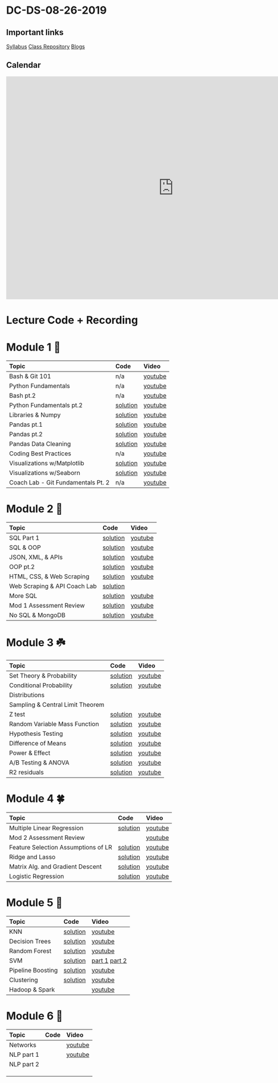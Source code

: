 # DC-DS-08-26-2019

## Important links 

[Syllabus](https://drive.google.com/file/d/1GV1nO8scPDJ6YRjHhkZdivPyLsZ90CQx/view?usp=sharing)
[Class Repository](https://github.com/learn-co-students/dc-ds-08-26-19)
[Blogs](https://docs.google.com/spreadsheets/d/1is9qDOCxtflt3qh2JLPwk95sy5klPhjpDb8aa7ySnjc/edit?ts=5d77b028#gid=0)
<!--- [Office Hours w/ Jonnel](https://calendar.google.com/calendar/selfsched?sstoken=UU5wV2d1aW1QMFVofGRlZmF1bHR8ODY0MjExZDE2YjRjNTMzMWNhNDZlODExM2NkOWI0MDg)
[Office Hours w/ Ammar](https://calendar.google.com/calendar/selfsched?sstoken=UUpTVFpneHQ3eFZ2fGRlZmF1bHR8ODM2Y2UzYWUyMmNhOTZkNGQzNDMyN2EyMzZmMGRjZmM) --->

## Calendar
<iframe src="https://calendar.google.com/calendar/b/1/embed?height=600&amp;wkst=1&amp;bgcolor=%23039BE5&amp;ctz=America%2FNew_York&amp;src=ZmxhdGlyb25zY2hvb2wuY29tXzdmOHUydWxpdGlrdGJqbnMwbm5qYTlkOGhnQGdyb3VwLmNhbGVuZGFyLmdvb2dsZS5jb20&amp;color=%23F09300&amp;mode=WEEK&amp;showTitle=0&amp;showNav=1&amp;showPrint=0&amp;showTabs=1&amp;showCalendars=0&amp;showTz=0&amp;showDate=1&amp" style="border-width:0" width="900" height="600" frameborder="0" scrolling="no"></iframe>

# Lecture Code + Recording
# Module 1 🌱
| Topic | Code | Video |
|:---|:---|:---|
| Bash & Git 101 | n/a |[youtube](https://youtu.be/ZSugrX68Wsg)|
| Python Fundamentals | n/a |[youtube](https://youtu.be/O_-XR1nN7NM)|
| Bash pt.2| n/a |[youtube](https://youtu.be/YV9dt5DNW2I)|
| Python Fundamentals pt.2 |[solution](https://github.com/learn-co-students/dc-ds-08-26-19/blob/master/module-1/week-1/day-3-python-2/python-2-enkeboll.ipynb)|[youtube](https://youtu.be/L0XChfPR6nk)|
| Libraries & Numpy |[solution](https://github.com/learn-co-students/dc-ds-08-26-19/blob/master/module-1/week-1/day-4-libraries-numpy/libraries-numpy-enkeboll.ipynb)|[youtube](https://youtu.be/pPhchP5TzgE)|
| Pandas pt.1 | [solution](https://github.com/learn-co-students/dc-ds-08-26-19/blob/master/module-1/week-1/day-5-pandas-1/pandas-1-enkeboll.ipynb)| [youtube](https://youtu.be/9yEIoIQ9aDQ) |
| Pandas pt.2 |[solution](https://github.com/learn-co-students/dc-ds-08-26-19/blob/master/module-1/week-2/day-1-pandas-2/pandas-2-manipulation-enkeboll.ipynb) |[youtube](https://youtu.be/LpA8-9jLKps) |
| Pandas Data Cleaning |[solution](https://github.com/learn-co-students/dc-ds-08-26-19/blob/master/module-1/week-2/day-2-pandas-3/pandas-3-data-cleaning.ipynb) |[youtube](https://youtu.be/ONl6SgoQTeI) |
| Coding Best Practices | n/a |[youtube](https://youtu.be/iDi0AIUTe4w) |
| Visualizations w/Matplotlib |[solution](https://github.com/learn-co-students/dc-ds-08-26-19/tree/master/module-1/week-2/day-2-matplotlib) |[youtube](https://youtu.be/Uu2Y6tXXNLM) |
| Visualizations w/Seaborn |[solution](https://github.com/learn-co-students/dc-ds-08-26-19/blob/master/module-1/week-2/day-3-seaborn/seaborn.ipynb) |[youtube](https://youtu.be/IrtdShL8VgA) |
| Coach Lab - Git Fundamentals Pt. 2 | n/a |[youtube](https://www.youtube.com/watch?v=6QqO6vhzVck&feature=youtu.be)|

# Module 2 🌿
| Topic | Code | Video |
|:---|:---|:---|
| SQL Part 1|[solution](https://github.com/learn-co-students/dc-ds-08-26-19/blob/master/module-2/week-1/day-1-sql-pandas/sql-to-pandas.ipynb) |[youtube](https://youtu.be/vPUW12TtcbQ) |
|SQL & OOP |[solution](https://github.com/learn-co-students/dc-ds-08-26-19/blob/master/module-2/week-1/day-2-object-oriented-programming/OOP.ipynb) |[youtube](https://youtu.be/QcMGiztTpO4) |
|JSON, XML, & APIs|[solution](https://github.com/learn-co-students/dc-ds-08-26-19/blob/master/module-2/week-2/day-1-json-apis/json-api-enkeboll.ipynb)|[youtube](https://youtu.be/1u9Ub01J_as)|
|OOP pt.2|[solution](https://github.com/learn-co-students/dc-ds-08-26-19/blob/master/module-2/week-2/day-1-oop-2/oop-2-enkeboll.ipynb)|[youtube](https://youtu.be/QN-c8ELy3x0)|
|HTML, CSS, & Web Scraping |[solution](https://github.com/learn-co-students/dc-ds-08-26-19/blob/master/module-2/week-2/day-2-web-scraping/webscraping-enkeboll.ipynb)|[youtube](https://youtu.be/x8aa84GLllI) |
|Web Scraping & API Coach Lab |[solution](https://github.com/learn-co-students/dc-ds-08-26-19/blob/master/module-2/week-2/day-2-coach-lab/lab.ipynb) | |
|More SQL |[solution](https://github.com/learn-co-students/dc-ds-08-26-19/blob/master/module-2/week-2/day-3-more-sql/more-sql-enkeboll.ipynb) |[youtube](https://youtu.be/OV6y39mMGfo) |
|Mod 1 Assessment Review|[solution](https://github.com/learn-co-students/dc-ds-08-26-19/blob/master/module-1/Mod1-Assessment-Answers.ipynb)|[youtube](https://youtu.be/F9R76xTo_J4)|
|No SQL & MongoDB|[solution](https://github.com/learn-co-students/dc-ds-08-26-19/blob/master/module-2/week-2/day-4-nosql-mongodb/nosql-enkeboll.ipynb)|[youtube](https://youtu.be/BgUIS4XLVP4)|

# Module 3 ☘️
| Topic | Code | Video |
|:---|:---|:---|
|Set Theory & Probability|[solution](https://github.com/learn-co-students/dc-ds-08-26-19/blob/master/module-3/week_1/day1/probability/prob_perm_comb_my_edition.ipynb)|[youtube](https://youtu.be/Ap-eZGgnt9s)|
|Conditional Probability| [solution](https://github.com/learn-co-students/dc-ds-08-26-19/blob/master/module-3/week_1/day2/conditional_probability_Random_variables/conditional_probability.ipynb) |[youtube](https://youtu.be/I69JGdIG58s)| 
|Distributions|  | |
|Sampling & Central Limit Theorem |  | |
|Z test|[solution](https://github.com/learn-co-students/dc-ds-08-26-19/blob/master/module-3/week_1/day5/one_sample_z_test/one_sample_z_test.ipynb) |[youtube](https://youtu.be/tBdi2R4bkAU)|
|Random Variable Mass Function|[solution](https://github.com/learn-co-students/dc-ds-08-26-19/blob/master/module-3/week_1/day4/distributions/Distributions.ipynb) |[youtube](https://youtu.be/qvisXCmo8c8) |
|Hypothesis Testing| [solution](https://github.com/learn-co-students/dc-ds-08-26-19/blob/master/module-3/week_1/day5/hypothesis_testing/hypothesis_testing.ipynb) |[youtube](https://youtu.be/0WcasTzBW9M)|
|Difference of Means| [solution](https://github.com/learn-co-students/dc-ds-08-26-19/blob/master/module-3/week_2/day1/two_sample_t_test/difference_of_means_from_two_populations.ipynb) |[youtube](https://youtu.be/m2X8YNDqzl8)|
|Power & Effect | [solution](https://github.com/learn-co-students/dc-ds-08-26-19/blob/master/module-3/week_2/day2/Effect_Size_and_Power/effect_size_and_power.ipynb) |[youtube](https://youtu.be/dXq6-srt5k0)|
|A/B Testing & ANOVA | [solution](https://github.com/learn-co-students/dc-ds-08-26-19/blob/master/module-3/week_2/day3/Anova-before.ipynb) |[youtube](https://youtu.be/yILPEZQ2QXU)|
|R2 residuals| [solution](https://github.com/learn-co-students/dc-ds-08-26-19/blob/master/module-3/week_2/day5/linear_regression/rsquared.png) |[youtube](https://youtu.be/bnQke1UnDL4)|

# Module 4 🍀
| Topic | Code | Video |
|:---|:---|:---|
| Multiple Linear Regression | [solution](https://github.com/learn-co-students/dc-ds-08-26-19/blob/master/module-4/10-10-Day-1/multi_linear_regression_categorical_variables/learn_co_multiple_linear_regression.ipynb) | [youtube](https://youtu.be/jCD3iUqRIBk) |
| Mod 2 Assessment Review | | [youtube](https://youtu.be/KqQVfuBeSho) |
| Feature Selection Assumptions of LR | [solution](https://github.com/learn-co-students/dc-ds-08-26-19/blob/master/module-4/14-10-Day-2/feature_selection/model_diagnosis.ipynb) | [youtube](https://youtu.be/DpoNTXWxF_Q) |
| Ridge and Lasso | [solution](https://github.com/learn-co-students/dc-ds-08-26-19/blob/master/module-4/15-10-Day-3/Bias-Variance-Ridge-Lasso/Bias-Variance-Ridge-Lasso.ipynb) | [youtube](https://youtu.be/1WH2ZBA9HCo) |
| Matrix Alg. and Gradient Descent | [solution](https://github.com/learn-co-students/dc-ds-08-26-19/blob/master/module-4/14-10-Day-2/feature_selection/matrix_algebra_with_numpy.ipynb) | [youtube](https://youtu.be/-D0qus4dtic) |
| Logistic Regression | [solution](https://github.com/learn-co-students/dc-ds-08-26-19/blob/master/module-4/17-10-Day-5/Logistic%20Regression.ipynb) | [youtube](https://youtu.be/AcJuiJJ0I60) |

# Module 5 🌳
| Topic | Code | Video |
|:---|:---|:---|
| KNN | [solution](https://github.com/learn-co-students/dc-ds-08-26-19/blob/master/Module-5/day-1%20-%20KNN/KNN/KNN.ipynb)| [youtube](https://youtu.be/4x_Czu0Pvho) |
| Decision Trees| [solution](https://github.com/learn-co-students/dc-ds-08-26-19/blob/master/Module-5/day-2%20-%20Decision_trees/day-2-decision-trees/decision-trees.ipynb) | [youtube](https://youtu.be/CZN9ydbo7nY) |
| Random Forest | [solution](https://github.com/learn-co-students/dc-ds-08-26-19/blob/master/Module-5/day-3-random-forest/randomforest.ipynb) | [youtube](https://youtu.be/zBsr-08Y5bI) |
| SVM | [solution](https://github.com/learn-co-students/dc-ds-08-26-19/blob/master/Module-5/day-4-SVM/Support_Vector_Machines.ipynb) |[part 1](https://youtu.be/lZ4z0FHnZ9U) [part 2](https://youtu.be/nmEA1rRjQL4) |
| Pipeline Boosting | [solution](https://github.com/learn-co-students/dc-ds-08-26-19/blob/master/Module-5/day-5-pipelines-boosting/boosting/Boosting_and_pipelines.ipynb) | [youtube](https://youtu.be/tMx8fPuWJ1s) |
| Clustering | [solution](https://github.com/learn-co-students/dc-ds-08-26-19/blob/master/Module-5/day-6-clustering/clustering/clustering_algorithms.ipynb) | [youtube](https://youtu.be/wcQe-fvI8dE) |
| Hadoop & Spark | | [youtube](https://www.youtube.com/watch?v=VouyA2vAjCs) |

# Module 6 🦚
| Topic | Code | Video |
|:---|:---|:---|
| Networks | | [youtube](https://www.youtube.com/watch?v=7aTx0iDBTEE) |
| NLP part 1 | | [youtube](https://www.youtube.com/watch?v=8kP6BKl9S7U) |
| NLP part 2 | | |
| | | |
| | | |
| | | |
